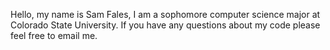 Hello, my name is Sam Fales, I am a sophomore computer science major at Colorado State University. If you have any questions about my code please feel free to email me.
